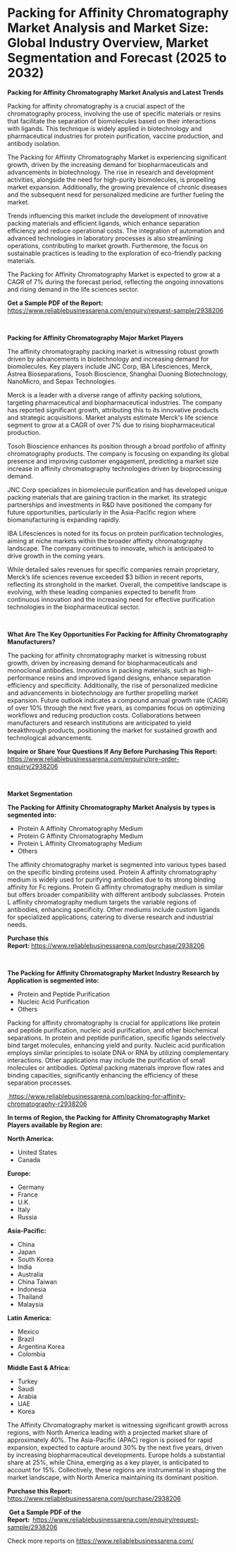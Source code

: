 <p><h1>Packing for Affinity Chromatography Market Analysis and Market Size: Global Industry Overview, Market Segmentation and Forecast (2025 to 2032)</h1></p><p><strong>Packing for Affinity Chromatography Market Analysis and Latest Trends</strong></p>
<p><p>Packing for affinity chromatography is a crucial aspect of the chromatography process, involving the use of specific materials or resins that facilitate the separation of biomolecules based on their interactions with ligands. This technique is widely applied in biotechnology and pharmaceutical industries for protein purification, vaccine production, and antibody isolation.</p><p>The Packing for Affinity Chromatography Market is experiencing significant growth, driven by the increasing demand for biopharmaceuticals and advancements in biotechnology. The rise in research and development activities, alongside the need for high-purity biomolecules, is propelling market expansion. Additionally, the growing prevalence of chronic diseases and the subsequent need for personalized medicine are further fueling the market.</p><p>Trends influencing this market include the development of innovative packing materials and efficient ligands, which enhance separation efficiency and reduce operational costs. The integration of automation and advanced technologies in laboratory processes is also streamlining operations, contributing to market growth. Furthermore, the focus on sustainable practices is leading to the exploration of eco-friendly packing materials.</p><p>The Packing for Affinity Chromatography Market is expected to grow at a CAGR of 7% during the forecast period, reflecting the ongoing innovations and rising demand in the life sciences sector.</p></p>
<p><strong>Get a Sample PDF of the Report:&nbsp;</strong> <a href="https://www.reliablebusinessarena.com/enquiry/request-sample/2938206?utm_campaign=3534&utm_medium=2&utm_source=Github&utm_content=ia&utm_term=15032025&utm_id=packing-for-affinity-chromatography">https://www.reliablebusinessarena.com/enquiry/request-sample/2938206</a></p>
<p>&nbsp;</p>
<p><strong>Packing for Affinity Chromatography Major Market Players</strong></p>
<p><p>The affinity chromatography packing market is witnessing robust growth driven by advancements in biotechnology and increasing demand for biomolecules. Key players include JNC Corp, IBA Lifesciences, Merck, Astrea Bioseparations, Tosoh Bioscience, Shanghai Duoning Biotechnology, NanoMicro, and Sepax Technologies.</p><p>Merck is a leader with a diverse range of affinity packing solutions, targeting pharmaceutical and biopharmaceutical industries. The company has reported significant growth, attributing this to its innovative products and strategic acquisitions. Market analysts estimate Merck's life science segment to grow at a CAGR of over 7% due to rising biopharmaceutical production.</p><p>Tosoh Bioscience enhances its position through a broad portfolio of affinity chromatography products. The company is focusing on expanding its global presence and improving customer engagement, predicting a market size increase in affinity chromatography technologies driven by bioprocessing demand.</p><p>JNC Corp specializes in biomolecule purification and has developed unique packing materials that are gaining traction in the market. Its strategic partnerships and investments in R&D have positioned the company for future opportunities, particularly in the Asia-Pacific region where biomanufacturing is expanding rapidly.</p><p>IBA Lifesciences is noted for its focus on protein purification technologies, aiming at niche markets within the broader affinity chromatography landscape. The company continues to innovate, which is anticipated to drive growth in the coming years.</p><p>While detailed sales revenues for specific companies remain proprietary, Merck’s life sciences revenue exceeded $3 billion in recent reports, reflecting its stronghold in the market. Overall, the competitive landscape is evolving, with these leading companies expected to benefit from continuous innovation and the increasing need for effective purification technologies in the biopharmaceutical sector.</p></p>
<p>&nbsp;</p>
<p><strong>What Are The Key Opportunities For Packing for Affinity Chromatography Manufacturers?</strong></p>
<p><p>The packing for affinity chromatography market is witnessing robust growth, driven by increasing demand for biopharmaceuticals and monoclonal antibodies. Innovations in packing materials, such as high-performance resins and improved ligand designs, enhance separation efficiency and specificity. Additionally, the rise of personalized medicine and advancements in biotechnology are further propelling market expansion. Future outlook indicates a compound annual growth rate (CAGR) of over 10% through the next five years, as companies focus on optimizing workflows and reducing production costs. Collaborations between manufacturers and research institutions are anticipated to yield breakthrough products, positioning the market for sustained growth and technological advancements.</p></p>
<p><strong>Inquire or Share Your Questions If Any Before Purchasing This Report:</strong> <a href="https://www.reliablebusinessarena.com/enquiry/pre-order-enquiry/2938206?utm_campaign=3534&utm_medium=2&utm_source=Github&utm_content=ia&utm_term=15032025&utm_id=packing-for-affinity-chromatography">https://www.reliablebusinessarena.com/enquiry/pre-order-enquiry/2938206</a></p>
<p>&nbsp;</p>
<p><strong>Market Segmentation</strong></p>
<p><strong>The Packing for Affinity Chromatography Market Analysis by types is segmented into:</strong></p>
<p><ul><li>Protein A Affinity Chromatography Medium</li><li>Protein G Affinity Chromatography Medium</li><li>Protein L Affinity Chromatography Medium</li><li>Others</li></ul></p>
<p><p>The affinity chromatography market is segmented into various types based on the specific binding proteins used. Protein A affinity chromatography medium is widely used for purifying antibodies due to its strong binding affinity for Fc regions. Protein G affinity chromatography medium is similar but offers broader compatibility with different antibody subclasses. Protein L affinity chromatography medium targets the variable regions of antibodies, enhancing specificity. Other mediums include custom ligands for specialized applications, catering to diverse research and industrial needs.</p></p>
<p><strong>Purchase this Report:&nbsp;</strong><a href="https://www.reliablebusinessarena.com/purchase/2938206?utm_campaign=3534&utm_medium=2&utm_source=Github&utm_content=ia&utm_term=15032025&utm_id=packing-for-affinity-chromatography">https://www.reliablebusinessarena.com/purchase/2938206</a></p>
<p>&nbsp;</p>
<p><strong>The Packing for Affinity Chromatography Market Industry Research by Application is segmented into:</strong></p>
<p><ul><li>Protein and Peptide Purification</li><li>Nucleic Acid Purification</li><li>Others</li></ul></p>
<p><p>Packing for affinity chromatography is crucial for applications like protein and peptide purification, nucleic acid purification, and other biochemical separations. In protein and peptide purification, specific ligands selectively bind target molecules, enhancing yield and purity. Nucleic acid purification employs similar principles to isolate DNA or RNA by utilizing complementary interactions. Other applications may include the purification of small molecules or antibodies. Optimal packing materials improve flow rates and binding capacities, significantly enhancing the efficiency of these separation processes.</p></p>
<p><a href="https://www.reliablebusinessarena.com/packing-for-affinity-chromatography-r2938206?utm_campaign=3534&utm_medium=2&utm_source=Github&utm_content=ia&utm_term=15032025&utm_id=packing-for-affinity-chromatography">&nbsp;https://www.reliablebusinessarena.com/packing-for-affinity-chromatography-r2938206</a></p>
<p><strong>In terms of Region, the Packing for Affinity Chromatography Market Players available by Region are:</strong></p>
<p>
    <p> <strong> North America: </strong>
        <ul>
            <li>United States</li>
            <li>Canada</li>
        </ul>
        </p> 
    <p> <strong> Europe: </strong>
        <ul>
            <li>Germany</li>
            <li>France</li>
            <li>U.K.</li>
            <li>Italy</li>
            <li>Russia</li>
        </ul>
        </p> 
    <p> <strong> Asia-Pacific: </strong>
        <ul>
            <li>China</li>
            <li>Japan</li>
            <li>South Korea</li>
            <li>India</li>
            <li>Australia</li>
            <li>China Taiwan</li>
            <li>Indonesia</li>
            <li>Thailand</li>
            <li>Malaysia</li>
        </ul>
        </p> 
    <p> <strong> Latin America: </strong>
        <ul>
            <li>Mexico</li>
            <li>Brazil</li>
            <li>Argentina Korea</li>
            <li>Colombia</li>
        </ul>
        </p> 
    <p> <strong> Middle East & Africa: </strong>
        <ul>
            <li>Turkey</li>
            <li>Saudi</li>
            <li>Arabia</li>
            <li>UAE</li>
            <li>Korea</li>
        </ul>
    </p>
    </p>
<p><p>The Affinity Chromatography market is witnessing significant growth across regions, with North America leading with a projected market share of approximately 40%. The Asia-Pacific (APAC) region is poised for rapid expansion, expected to capture around 30% by the next five years, driven by increasing biopharmaceutical developments. Europe holds a substantial share at 25%, while China, emerging as a key player, is anticipated to account for 15%. Collectively, these regions are instrumental in shaping the market landscape, with North America maintaining its dominant position.</p></p>
<p><strong>Purchase this Report: </strong><a href="https://www.reliablebusinessarena.com/purchase/2938206?utm_campaign=3534&utm_medium=2&utm_source=Github&utm_content=ia&utm_term=15032025&utm_id=packing-for-affinity-chromatography">https://www.reliablebusinessarena.com/purchase/2938206</a></p>
<p>&nbsp;<strong>Get a Sample PDF of the Report:&nbsp;&nbsp;</strong><a href="https://www.reliablebusinessarena.com/enquiry/request-sample/2938206?utm_campaign=3534&utm_medium=2&utm_source=Github&utm_content=ia&utm_term=15032025&utm_id=packing-for-affinity-chromatography">https://www.reliablebusinessarena.com/enquiry/request-sample/2938206</a></p>
<p><strong></strong></p>
<p>Check more reports on <a href="https://www.reliablebusinessarena.com/?utm_campaign=3534&utm_medium=2&utm_source=Github&utm_content=ia&utm_term=15032025&utm_id=packing-for-affinity-chromatography">https://www.reliablebusinessarena.com/</a></p>